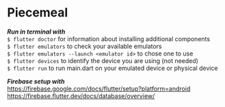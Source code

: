 # Piecemeal

***Run in terminal with***  
```$ flutter doctor``` for information about installing additional components  
```$ flutter emulators``` to check your available emulators  
```$ flutter emulators --launch <emulator id>``` to chose one to use  
```$ flutter devices``` to identify the device you are using (not needed)  
```$ flutter run``` to run main.dart on your emulated device or physical device 

***Firebase setup with***  
https://firebase.google.com/docs/flutter/setup?platform=android  
https://firebase.flutter.dev/docs/database/overview/
